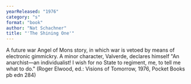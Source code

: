 ```yaml
---
yearReleased: "1976"
category: "s"
format: "book"
author: "Nat Schachner"
title: "'The Shining One'"
---
```

A future war Angel of Mons story, in which war is vetoed  by means of electronic gimmickry. A minor character, Valverde, declares himself  "An anarchist—an individualist! I wish for no State to regiment, me, to tell me  what to do." (Roger Elwood, ed.: Visions of Tomorrow, 1976, Pocket Books  pb edn 284)
 